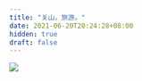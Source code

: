 ```yaml
---
title: "关山，旅游。"
date: 2021-06-20T20:24:28+08:00
hidden: true
draft: false
---
```


![](https://path-album-1306358676.cos.ap-beijing.myqcloud.com/guanshan/01.JPG)
